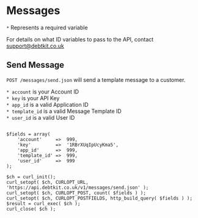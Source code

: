Messages
=======

`*` Represents a required variable

For details on what ID variables to pass to the API, contact [support@debtkit.co.uk](mailto:support@debtkit.co.uk)

## Send Message ##

`POST /messages/send.json` will send a template message to a customer.

`* account` is your Account ID<br />
`* key` is your API Key<br />
`* app_id` is a valid Application ID<br />
`* template_id` is a valid Message Template ID<br />
`* user_id` is a valid User ID

```
	
$fields = array(
    'account'     =>  999,
    'key'         =>  '1RBrXUqIpUcyKma5',
    'app_id'      =>  999,
    'template_id' =>  999,
    'user_id'     =>  999
);

$ch = curl_init();
curl_setopt( $ch, CURLOPT_URL, 'https://api.debtkit.co.uk/v1/messages/send.json' );
curl_setopt( $ch, CURLOPT_POST, count( $fields ) );
curl_setopt( $ch, CURLOPT_POSTFIELDS, http_build_query( $fields ) );
$result = curl_exec( $ch );
curl_close( $ch );

```
